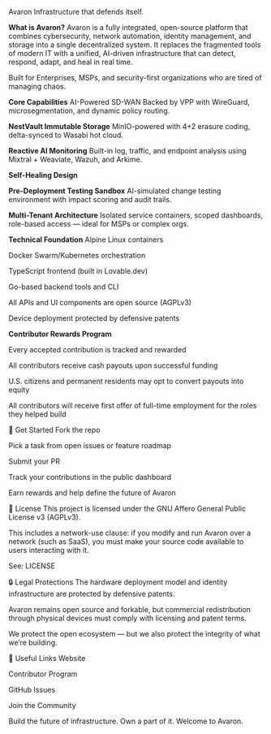 Avaron
Infrastructure that defends itself.

**What is Avaron?**
Avaron is a fully integrated, open-source platform that combines cybersecurity, network automation, identity management, and storage into a single decentralized system. It replaces the fragmented tools of modern IT with a unified, AI-driven infrastructure that can detect, respond, adapt, and heal in real time.

Built for Enterprises, MSPs, and security-first organizations who are tired of managing chaos.

**Core Capabilities**
AI-Powered SD-WAN
Backed by VPP with WireGuard, microsegmentation, and dynamic policy routing.

**NestVault Immutable Storage**
MinIO-powered with 4+2 erasure coding, delta-synced to Wasabi hot cloud.

**Reactive AI Monitoring**
Built-in log, traffic, and endpoint analysis using Mixtral + Weaviate, Wazuh, and Arkime.

**Self-Healing Design**

**Pre-Deployment Testing Sandbox**
AI-simulated change testing environment with impact scoring and audit trails.

**Multi-Tenant Architecture**
Isolated service containers, scoped dashboards, role-based access — ideal for MSPs or complex orgs.

**Technical Foundation**
Alpine Linux containers

Docker Swarm/Kubernetes orchestration

TypeScript frontend (built in Lovable.dev)

Go-based backend tools and CLI

All APIs and UI components are open source (AGPLv3)

Device deployment protected by defensive patents

**Contributor Rewards Program**

Every accepted contribution is tracked and rewarded

All contributors receive cash payouts upon successful funding

U.S. citizens and permanent residents may opt to convert payouts into equity

All contributors will receive first offer of full-time employment for the roles they helped build


🚀 Get Started
Fork the repo

Pick a task from open issues or feature roadmap

Submit your PR

Track your contributions in the public dashboard

Earn rewards and help define the future of Avaron

📜 License
This project is licensed under the GNU Affero General Public License v3 (AGPLv3).

This includes a network-use clause: if you modify and run Avaron over a network (such as SaaS), you must make your source code available to users interacting with it.

See: LICENSE

🔒 Legal Protections
The hardware deployment model and identity infrastructure are protected by defensive patents.

Avaron remains open source and forkable, but commercial redistribution through physical devices must comply with licensing and patent terms.

We protect the open ecosystem — but we also protect the integrity of what we’re building.

🔗 Useful Links
Website

Contributor Program

GitHub Issues

Join the Community

Build the future of infrastructure. Own a part of it.
Welcome to Avaron.

